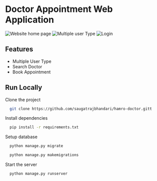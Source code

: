 # Doctor Appointment Web Application

![Website home page](https://i.ibb.co/ySR48n9/brave-Ykzv-VAn-AF4.png)
![Multiple user Type](https://i.ibb.co/1zsnb8d/brave-5-Xdmb-WKgsy.png)
![Login](https://i.ibb.co/pRWdvK2/brave-a-TMw-Cjtv-BG.png)

## Features

- Multiple User Type
- Search Doctor
- Book Appointment

## Run Locally

Clone the project

```bash
  git clone https://github.com/saugatrajbhandari/hamro-doctor.gitt
```

Install dependencies

```bash
  pip install -r requirements.txt
```

Setup database

```bash
  python manage.py migrate
```
```bash
  python manage.py makemigrations
```

Start the server

```bash
  python manage.py runserver
```

